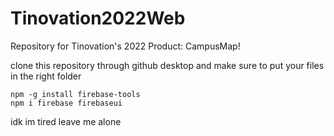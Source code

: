 # Tinovation2022Web
Repository for Tinovation's 2022 Product: CampusMap!

clone this repository through github desktop and make sure to put your files in the right folder

```
npm -g install firebase-tools
npm i firebase firebaseui
```
idk im tired leave me alone